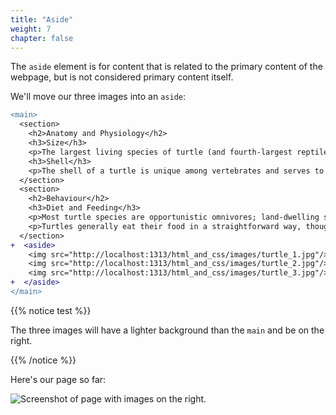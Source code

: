 ```yaml
---
title: "Aside"
weight: 7
chapter: false
---
```


The `aside` element is for content that is related to the primary content of the webpage, but is not considered primary content itself.

We'll move our three images into an `aside`:

```diff
<main>
  <section>
    <h2>Anatomy and Physiology</h2>
    <h3>Size</h3>
    <p>The largest living species of turtle (and fourth-largest reptile) is the leatherback turtle which can reach over 2.7 m (8 ft 10 in) in length and weigh over 500 kg (1,100 lb).</p>
    <h3>Shell</h3>
    <p>The shell of a turtle is unique among vertebrates and serves to protect the animal and provide shelter from the elements.</p>
  </section>
  <section>
    <h2>Behaviour</h2>
    <h3>Diet and Feeding</h3>
    <p>Most turtle species are opportunistic omnivores; land-dwelling species are more herbivorous and aquatic ones more carnivorous.</p>
    <p>Turtles generally eat their food in a straightforward way, though some species have special feeding techniques.</p>
  </section>
+  <aside>
    <img src="http://localhost:1313/html_and_css/images/turtle_1.jpg"/>
    <img src="http://localhost:1313/html_and_css/images/turtle_2.jpg"/>
    <img src="http://localhost:1313/html_and_css/images/turtle_3.jpg"/>
+  </aside>
</main>
```

{{% notice test %}}

The three images will have a lighter background than the `main` and be on the right.

{{% /notice %}}

Here's our page so far:

![Screenshot of page with images on the right.](../../images/myrtle_aside.png)
